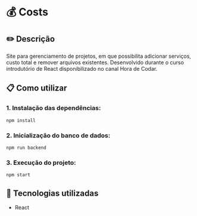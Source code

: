 <h1>💰 Costs</h1>

<h2> ✏️ Descrição</h2>

Site para gerenciamento de projetos, em que possibilita adicionar serviços, custo total e remover arquivos existentes. Desenvolvido durante o curso introdutório de React disponibilizado no canal Hora de Codar.

<h2> 📋 Como utilizar </h2>

<h3>1. Instalação das dependências:</h3>

```
npm install
```
<h3> 2. Inicialização do banco de dados: </h3>

```
npm run backend
```

<h3> 3. Execução do projeto: </h3>

```
npm start
```
<h2> 🔨 Tecnologias utilizadas </h2>

- React
